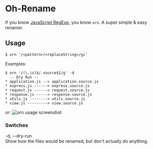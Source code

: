 # Oh-Rename

If you know [JavaScript RegExp](https://developer.mozilla.org/en/docs/Web/JavaScript/Guide/Regular_Expressions), you know `orn`. A super simple & easy renamer.

## Usage

```
$ orn '/<pattern>/<replaceString>/gi'
```

Examples:

```
$ orn '/(\.js)$/.source$1/g' -d
  -- Dry Run --
* application.js --> application.source.js
* express.js ------> express.source.js
* request.js ------> request.source.js
* response.js -----> response.source.js
* utils.js --------> utils.source.js
* view.js ---------> view.source.js
```

or:
![orn usage screenshot](https://cloud.githubusercontent.com/assets/215282/8894168/1189fa66-33df-11e5-8191-9dae0e49c0bd.png)

### Switches

  -d, --dry-run  
    Show how the files would be renamed, but don't actually do anything.
